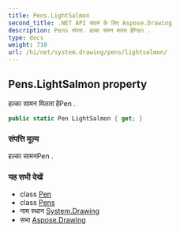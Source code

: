 ```yaml
---
title: Pens.LightSalmon
second_title: .NET API संदर्भ के लिए Aspose.Drawing
description: Pens संपत्त. हल्क समन मलत हैPen .
type: docs
weight: 710
url: /hi/net/system.drawing/pens/lightsalmon/
---
```

## Pens.LightSalmon property

हल्का सामन मिलता हैPen .

```csharp
public static Pen LightSalmon { get; }
```

### संपत्ति मूल्य

हल्का सामनPen .

### यह सभी देखें

* class [Pen](../../pen/)
* class [Pens](../)
* नाम स्थान [System.Drawing](../../pens/)
* सभा [Aspose.Drawing](../../../)


